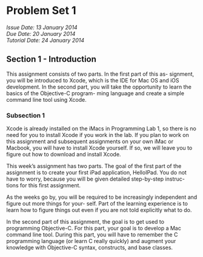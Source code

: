 Problem Set 1
==

*Issue Date: 13 January 2014  
Due Date: 20 January 2014  
Tutorial Date: 24 January 2014*

Section 1 - Introduction
--
This assignment consists of two parts. In the first part of this as- signment, you will be introduced to Xcode, which is the IDE for Mac OS and iOS development. In the second part, you will take the opportunity to learn the basics of the Objective-C program- ming language and create a simple command line tool using Xcode.

### Subsection 1 ###

Xcode is already installed on the iMacs in Programming Lab 1, so there is no need for you to install Xcode if you work in the lab. If you plan to work on this assignment and subsequent assignments on your own iMac or Macbook, you will have to install Xcode yourself. If so, we will leave you to figure out how to download and install Xcode.

This week’s assignment has two parts. The goal of the first part of the assignment is to create your first iPad application, HelloIPad. You do not have to worry, because you will be given detailed step-by-step instruc- tions for this first assignment.

As the weeks go by, you will be required to be increasingly independent and figure out more things for your- self. Part of the learning experience is to learn how to figure things out even if you are not told explicitly what to do.

In the second part of this assignment, the goal is to get used to programming Objective-C. For this part, your goal is to develop a Mac command line tool. During this part, you will have to remember the C programming language (or learn C really quickly) and augment your knowledge with Objective-C syntax, constructs, and base classes.